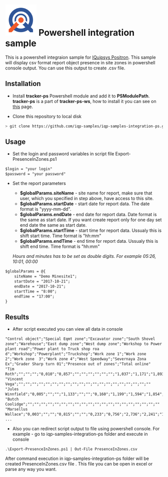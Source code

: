 # <img src="https://github.com/iqp-samples/iqp-samples-ws/raw/master/logo.png" alt="iQuipsys Logo" width="100px" height="100px"> Powershell integration sample

This is a powershell integraion sample for [IQuipsys Positron](http://www.iquipsys.com).
This sample will display csv format report object presence in site zones in powershell console output. You can use this output to create .csv file.

## Installation

- Install **tracker-ps** Powershell module and add it to **PSModulePath**. **tracker-ps** is a part of **tracker-ps-ws**, how to install it you can see on [this](https://gitlab.com/tracker-services/tracker-ps-ws) page.

- Clone this repository to local disk
```bash
> git clone https://github.com/iqp-samples/iqp-samples-integration-ps.git
```

## Usage

- Set the login and password variables in script file Export-PresenceInZones.ps1
```
$login = "your login"
$password = "your password"
```

- Set the report parameters

    - **$globalParams.siteName** - site name for report, make sure that user, which you specified in step above, have access to this site.
    - **$globalParams.startDate** - start date for report data. The date format is "yyyy-mm-dd".
    - **$globalParams.endDate** - end date for report data. Date format is the same as start date. If you want create report only for one day set end date the same as start date.
    - **$globalParams.startTime** - start time for report data. Ussualy this is shift start time. Time format is "hh:mm"
    - **$globalParams.endTime** - end time for report data. Ussualy this is shift end time. Time format is "hh:mm"
    
    *Hours and minutes has to be set as double digits. For example 05:26, 10:01, 00:00*
```
$globalParams = @{
	siteName = "Demo Minesite1";
	startDate = "2017-10-21";
	endDate = "2017-10-21";
	startTime = "8:00";
	endTime = "17:00";
}
```

## Results

- After script executed you can view all data in console

```
"Control object";"Special Eqmt zone";"Excavator zone";"South Shovel zone";"Warehouse";"East dump zone";"West dump zone";"Workshop to Power plant road";"Power plant to Truck shop roa
d";"Workshop";"Powerplant";"Truckshop";"Work zone 1";"Work zone 2";"Work zone  3";"Work zone 4";"West Speedway";"Severnaya Zona Ex";"Grader Sharp turn 01";"Presence out of zones";"Total online"
"Tim Roth";"";"";"";"0,010";"0,857";"";"";"";"";"";"";"1,037";"1,171";"1,893";"2,072";"";"";"";"0,490";"7,530"
"Vincent Vega";"";"";"";"";"";"";"";"";"";"";"";"";"";"";"";"";"";"";"";""
"Jules Winnfield";"0,005";"";"";"1,133";"";"";"0,160";"1,199";"1,594";"1,854";"2,593";"";"";"";"";"";"";"";"";"7,894"
"Butch Coolidge";"";"";"";"";"";"";"";"";"";"";"";"";"";"";"";"";"";"";"";""
"Marsellus Wallace";"0,003";"";"";"0,815";"";"";"0,233";"0,756";"2,736";"2,241";"1,502";"";"";"";"";"";"";"";"";"7,894"
...
```

- Also you can redirect script output to file using powershell console. For example - go to iqp-samples-integration-ps folder and execute in console 
```
.\Export-PresenceInZones.ps1 | Out-File PresenceInZones.csv
```
After command execution in iqp-samples-integration-ps folder will be created PresenceInZones.csv file . This file you can be open in excel or parse any way you want.